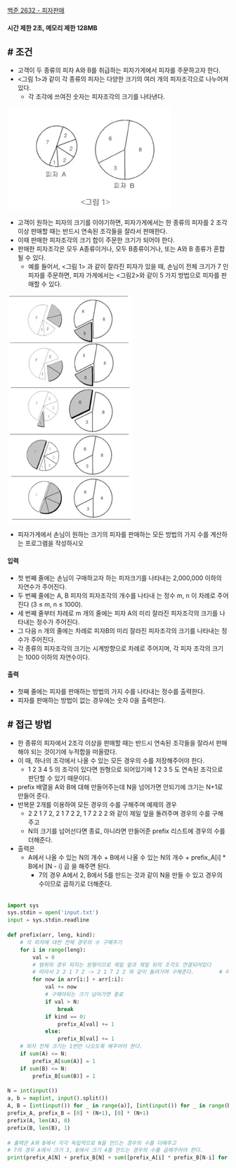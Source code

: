 
[백준 2632 - 피자판매](https://www.acmicpc.net/problem/2632)

#### **시간 제한 2초, 메모리 제한 128MB**

## **# 조건**

- 고객이 두 종류의 피자 A와 B를 취급하는 피자가게에서 피자를 주문하고자 한다.
- <그림 1>과 같이 각 종류의 피자는 다양한 크기의 여러 개의 피자조각으로 나누어져 있다. 
	- 각 조각에 쓰여진 숫자는 피자조각의 크기를 나타낸다.

![](assets/Pasted%20image%2020230808160945.png)

- 고객이 원하는 피자의 크기를 이야기하면, 피자가게에서는 한 종류의 피자를 2 조각 이상 판매할 때는 반드시 연속된 조각들을 잘라서 판매한다. 
- 이때 판매한 피자조각의 크기 합이 주문한 크기가 되어야 한다. 
- 판매한 피자조각은 모두 A종류이거나, 모두 B종류이거나, 또는 A와 B 종류가 혼합될 수 있다. 
	- 예를 들어서, <그림 1> 과 같이 잘라진 피자가 있을 때, 손님이 전체 크기가 7 인 피자를 주문하면, 피자 가게에서는 <그림2>와 같이 5 가지 방법으로 피자를 판매할 수 있다.

![](assets/Pasted%20image%2020230808161010.png)

- 피자가게에서 손님이 원하는 크기의 피자를 판매하는 모든 방법의 가지 수를 계산하는 프로그램을 작성하시오


#### **입력**
- 첫 번째 줄에는 손님이 구매하고자 하는 피자크기를 나타내는 2,000,000 이하의 자연수가 주어진다. 
- 두 번째 줄에는 A, B 피자의 피자조각의 개수를 나타내 는 정수 m, n 이 차례로 주어진다 (3 ≤ m, n ≤ 1000). 
- 세 번째 줄부터 차례로 m 개의 줄에는 피자 A의 미리 잘라진 피자조각의 크기를 나타내는 정수가 주어진다. 
- 그 다음 n 개의 줄에는 차례로 피자B의 미리 잘라진 피자조각의 크기를 나타내는 정수가 주어진다. 
- 각 종류의 피자조각의 크기는 시계방향으로 차례로 주어지며, 각 피자 조각의 크기는 1000 이하의 자연수이다.


#### **출력**
- 첫째 줄에는 피자를 판매하는 방법의 가지 수를 나타내는 정수를 출력한다.
- 피자를 판매하는 방법이 없는 경우에는 숫자 0을 출력한다.


## **# 접근 방법**

- 한 종류의 피자에서 2조각 이상을 판매할 때는 반드시 연속된 조각들을 잘라서 판매해야 되는 것이기에 누적합을 떠올렸다.
- 이 때, 하나의 조각에서 나올 수 있는 모든 경우의 수를 저장해주어야 한다.
	-  1 2 3 4 5 의 조각이 있다면 원형으로 되어있기에 1 2 3 5 도 연속된 조각으로 판단할 수 있기 때문이다.
- prefix 배열을 A와 B에 대해 만들어주는데 N을 넘어가면 안되기에 크기는 N+1로 만들어 준다.
- 반복문 2개를 이용하여 모든 경우의 수를 구해주며 예제의 경우
	- 2 2 1 7 2, 2 1 7 2 2, 1 7 2 2 2 와 같이 제일 앞을 돌려주며 경우의 수를 구해주고 
	- N의 크기를 넘어선다면 종료, 아니라면 만들어준 prefix 리스트에 경우의 수를 더해준다.
- 출력은
	- A에서 나올 수 있는 N의 개수 + B에서 나올 수 있는 N의 개수 + prefix_A[i] * B에서 [N - i] 곱 을 해주면 된다.
		- 7의 경우 A에서 2, B에서 5를 만드는 것과 같이 N을 만들 수 있고 경우의 수이므로 곱하기로 더해준다.

```PYTHON

import sys  
sys.stdin = open('input.txt')  
input = sys.stdin.readline  
  
def prefix(arr, leng, kind):  
    # 각 피자에 대한 전체 경우의 수 구해주기  
    for i in range(leng):  
        val = 0  
        # 범위의 경우 피자는 원형이므로 제일 앞과 제일 뒤의 조각도 연결되어있다  
        # 따라서 2 2 1 7 2 -> 2 1 7 2 2 와 같이 돌려가며 구해준다.        # 따라서 마지막에 피자 전체크기를 1로 초기화해주는 작업 필요        
        for now in arr[i:] + arr[:i]:  
            val += now  
            # 구해야되는 크기 넘어가면 종료  
            if val > N:  
                break  
            if kind == 0:  
                prefix_A[val] += 1  
            else:  
                prefix_B[val] += 1  
    # 피자 전체 크기는 1번만 나오도록 해주어야 한다.  
    if sum(A) <= N:  
        prefix_A[sum(A)] = 1  
    if sum(B) <= N:  
        prefix_B[sum(B)] = 1  
  
N = int(input())  
a, b = map(int, input().split())  
A, B = [int(input()) for _ in range(a)], [int(input()) for _ in range(b)]  
prefix_A, prefix_B = [0] * (N+1), [0] * (N+1)  
prefix(A, len(A), 0)  
prefix(B, len(B), 1)  
  
# 출력은 A와 B에서 각각 독립적으로 N을 만드는 경우의 수를 더해주고  
# 7의 경우 A에서 크기 3, B에서 크기 4를 만드는 경우의 수를 곱해주어야 한다.  
print(prefix_A[N] + prefix_B[N] + sum([prefix_A[i] * prefix_B[N-i] for i in range(N)]))
```